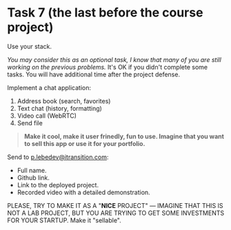 # Task 7 (the last before the course project)

Use your stack.

*You may consider this as an optional task, I know that many of you are still working on the previous problems.* It's OK if you didn't complete some tasks. You will have additional time after the project defense.

Implement a chat application:
1) Address book (search, favorites)
2) Text chat (history, formatting)
3) Video call (WebRTC)
4) Send file 

> **Make it cool, make it user frinedly, fun to use.  Imagine that you want to sell this app or use it for your portfolio.**

Send to p.lebedev@itransition.com:
- Full name.
- Github link.
- Link to the deployed project.
- Recorded video with a detailed demonstration.

PLEASE, TRY TO MAKE IT AS A "**NICE** PROJECT" — IMAGINE THAT THIS IS NOT A LAB PROJECT, BUT YOU ARE TRYING TO GET SOME INVESTMENTS FOR YOUR STARTUP. Make it "sellable".